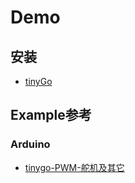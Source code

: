 # Demo

## 安装

* [tinyGo](https://tinygo.org/getting-started/install/)

## Example参考

### Arduino

* [tinygo-PWM-舵机及其它](https://sourcegraph.com/github.com/tinygo-org/drivers/-/tree/examples)